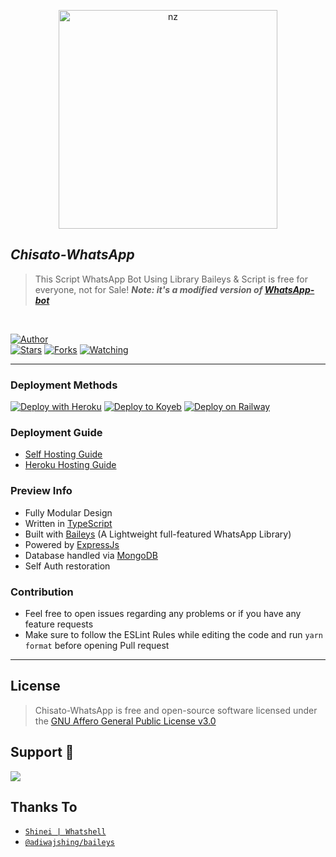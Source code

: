 <p align="center">
<img src="https://telegra.ph/file/bdd281b87aaa6f4ee0a67.jpg" alt="nz" width="350"/>
</p>

## ***Chisato-WhatsApp***
> This Script WhatsApp Bot Using Library Baileys & Script is free for everyone, not for Sale!
> ***Note: it's a modified version of [WhatsApp-bot](https://github.com/LuckyYam/WhatsApp-bot)***
</br>

<a href="https://github.com/AliAryanTech/"><img title="Author" src="https://img.shields.io/badge/Author-AliAryanTech-blue.svg?color=54aeff&style=for-the-badge&logo=github" /></a>  
<a href="https://github.com/AliAryanTech/Chisato-WhatsApp"><img title="Stars" src="https://img.shields.io/github/stars/AliAryanTech/Chisato-WhatsApp?color=54aeff&style=flat-square" /></a>
<a href="https://github.com/AliAryanTech/Chisato-WhatsApp/network/members"><img title="Forks" src="https://img.shields.io/github/forks/AliAryanTech/Chisato-WhatsApp?color=54aeff&style=flat-square" /></a>
<a href="https://github.com/AliAryanTech/Chisato-WhatsApp/watchers"><img title="Watching" src="https://img.shields.io/github/watchers/AliAryanTech/Chisato-WhatsApp?label=watchers&color=54aeff&style=flat-square" /></a> <br>

---

### Deployment Methods 
[![Deploy with Heroku](https://www.herokucdn.com/deploy/button.svg "Deploy with Heroku")](https://heroku.com/deploy?template=https://github.com/Dkhitman3/Bot/tree/master-WhatsApp/blob/master/ "Deploy with Heroku")
[![Deploy to Koyeb](https://www.koyeb.com/static/images/deploy/button.svg)](https://app.koyeb.com/apps/deploy?type=docker&image=quay.io/toshi-san001/koyeb-auto-install:main&env%5BPORT%5D=8000&env%5BPREFIX%5D&&env%5BMONGODB%5D&&env%MODS%5D&name=Chisato-WhatsApp)
[![Deploy on Railway](https://railway.app/button.svg)](https://railway.app/new/template/3j9GNw?referralCode=TE7efK)

### Deployment Guide
- [Self Hosting Guide](https://github.com/AliAryanTech/Chisato-WhatsApp/blob/master/Self-Hosting-Guide.md)
- [Heroku Hosting Guide](https://github.com/AliAryanTech/Chisato-WhatsApp/blob/master/Heroku-Hosting-Guide.md)

### Preview Info
- Fully Modular Design </br>
- Written in [TypeScript](https://www.typescriptlang.org/)
- Built with [Baileys](https://github.com/adiwajshing/baileys) (A Lightweight full-featured WhatsApp Library)
- Powered by [ExpressJs](https://expressjs.com/) </br>
- Database handled via [MongoDB](https://www.mongodb.com/) </br>
- Self Auth restoration </br>

### Contribution
- Feel free to open issues regarding any problems or if you have any feature requests 
- Make sure to follow the ESLint Rules while editing the code and run `yarn format` before opening Pull request 

--- 

## License

> Chisato-WhatsApp is free and open-source software licensed under the [GNU Affero General Public License v3.0](https://github.com/AliAryanTech/Chisato-WhatsApp/blob/master/LICENSE)

## Support 🍪

<a href="https://chat.whatsapp.com/IDXPYkGVTjw6GbSnMbVNcK">
  <img src="https://img.shields.io/badge/Support_Group-0a0a0a?style=for-the-badge&logo=whatsapp&logoColor=white">
</a>

</br>

## Thanks To
* [`Shinei | Whatshell`](https://github.com/LuckyYam/)
* [`@adiwajshing/baileys`](https://github.com/adiwajshing/baileys)
